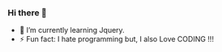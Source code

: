 ### Hi there 👋

- 🌱 I’m currently learning Jquery.
- ⚡ Fun fact: I hate programming but, I also Love CODING !!! 

